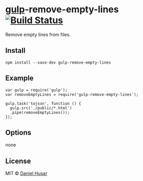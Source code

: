 # [gulp](http://gulpjs.com)-remove-empty-lines [![Build Status](https://secure.travis-ci.org/danielhusar/gulp-remove-empty-lines.svg?branch=master)](http://travis-ci.org/danielhusar/gulp-remove-empty-lines)

Remove empty lines from files.

## Install

```
npm install --save-dev gulp-remove-empty-lines
```

## Example

```
var gulp = require('gulp');
var removeEmptyLines = require('gulp-remove-empty-lines');

gulp.task('tojson', function () {
  gulp.src('./public/*.html')
  .pipe(removeEmptyLines());
});

```

## Options

none

## License

MIT © [Daniel Husar](https://github.com/danielhusar)
